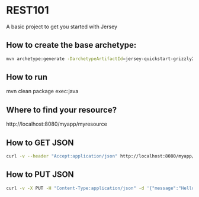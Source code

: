 # REST101
A basic project to get you started with Jersey

## How to create the base archetype:
```bash
mvn archetype:generate -DarchetypeArtifactId=jersey-quickstart-grizzly2 -DarchetypeGroupId=org.glassfish.jersey.archetypes -DgroupId=de.gb -DartifactId=rest101 -Dpackage=de.gb.rest -DarchetypeVersion=2.25.1
```

## How to run
mvn clean package exec:java

## Where to find your resource?
http://localhost:8080/myapp/myresource

## How to GET JSON
```bash
curl -v --header "Accept:application/json" http://localhost:8080/myapp/myresource
```

## How to PUT JSON
```bash
curl -v -X PUT -H "Content-Type:application/json" -d '{"message":"Hello World"}' http://localhost:8080/myapp/myresource
```
